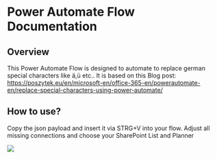 # Power Automate Flow Documentation

## Overview
This Power Automate Flow is designed to automate to replace german special characters like ä,ü etc.. It is based on this Blog post: https://poszytek.eu/en/microsoft-en/office-365-en/powerautomate-en/replace-special-characters-using-power-automate/

## How to use?
Copy the json payload and insert it via STRG+V into your flow. Adjust all missing connections and choose your SharePoint List and Planner

<img src="https://i.imgur.com/hJuY0kZ.gif"/>
